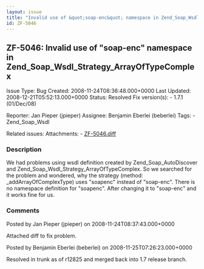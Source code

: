 ```yaml
---
layout: issue
title: "Invalid use of &quot;soap-enc&quot; namespace in Zend_Soap_Wsdl_Strategy_ArrayOfTypeComplex"
id: ZF-5046
---
```


ZF-5046: Invalid use of "soap-enc" namespace in Zend\_Soap\_Wsdl\_Strategy\_ArrayOfTypeComplex
----------------------------------------------------------------------------------------------

 Issue Type: Bug Created: 2008-11-24T08:36:48.000+0000 Last Updated: 2008-12-21T05:52:13.000+0000 Status: Resolved Fix version(s): - 1.7.1 (01/Dec/08)
 
 Reporter:  Jan Pieper (jpieper)  Assignee:  Benjamin Eberlei (beberlei)  Tags: - Zend\_Soap\_Wsdl
 
 Related issues: 
 Attachments: - [ZF-5046.diff](/issues/secure/attachment/11656/ZF-5046.diff)
 
### Description

We had problems using wsdl definition created by Zend\_Soap\_AutoDiscover and Zend\_Soap\_Wsdl\_Strategy\_ArrayOfTypeComplex. So we searched for the problem and wondered, why the strategy (method: \_addArrayOfComplexType) uses "soapenc" instead of "soap-enc". There is no namespace definition for "soapenc". After changing it to "soap-enc" and it works fine for us.

 

 

### Comments

Posted by Jan Pieper (jpieper) on 2008-11-24T08:37:43.000+0000

Attached diff to fix problem.

 

 

Posted by Benjamin Eberlei (beberlei) on 2008-11-25T07:26:23.000+0000

Resolved in trunk as of r12825 and merged back into 1.7 release branch.

 

 
